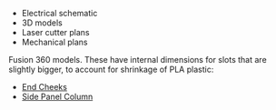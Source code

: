 - Electrical schematic
- 3D models
- Laser cutter plans
- Mechanical plans

Fusion 360 models. These have internal dimensions for slots that are slightly bigger, to account for shrinkage of PLA plastic:
- [End Cheeks](https://a360.co/3azEESA)
- [Side Panel Column](https://a360.co/34T8akU)
